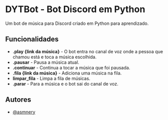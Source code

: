 
# DYTBot - Bot Discord em Python

Um bot de música para Discord criado em Python para aprendizado.


## Funcionalidades

- **.play {link da música}** - O bot entra no canal de voz onde a pessoa que chamou está e toca a música escolhida.
- **.pausar** - Pausa a música atual.
- **.continuar** - Continua a tocar a música que foi pausada.
- **.fila {link da música}** - Adiciona uma música na fila.
- **limpar_fila** - Limpa a fila de músicas.
- **.parar** - Para a música e o bot sai do canal de voz.

## Autores

- [@asmnery](https://www.github.com/asmnery)

